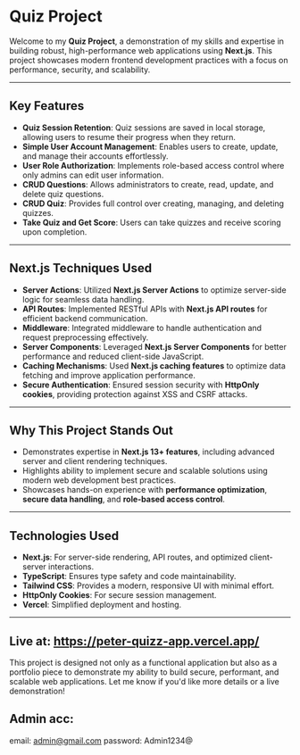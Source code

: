 # Quiz Project

Welcome to my **Quiz Project**, a demonstration of my skills and expertise in building robust, high-performance web applications using **Next.js**. This project showcases modern frontend development practices with a focus on performance, security, and scalability.

---

## Key Features

- **Quiz Session Retention**: Quiz sessions are saved in local storage, allowing users to resume their progress when they return.
- **Simple User Account Management**: Enables users to create, update, and manage their accounts effortlessly.
- **User Role Authorization**: Implements role-based access control where only admins can edit user information.
- **CRUD Questions**: Allows administrators to create, read, update, and delete quiz questions.
- **CRUD Quiz**: Provides full control over creating, managing, and deleting quizzes.
- **Take Quiz and Get Score**: Users can take quizzes and receive scoring upon completion.

---

## Next.js Techniques Used

- **Server Actions**: Utilized **Next.js Server Actions** to optimize server-side logic for seamless data handling.
- **API Routes**: Implemented RESTful APIs with **Next.js API routes** for efficient backend communication.
- **Middleware**: Integrated middleware to handle authentication and request preprocessing effectively.
- **Server Components**: Leveraged **Next.js Server Components** for better performance and reduced client-side JavaScript.
- **Caching Mechanisms**: Used **Next.js caching features** to optimize data fetching and improve application performance.
- **Secure Authentication**: Ensured session security with **HttpOnly cookies**, providing protection against XSS and CSRF attacks.

---

## Why This Project Stands Out

- Demonstrates expertise in **Next.js 13+ features**, including advanced server and client rendering techniques.
- Highlights ability to implement secure and scalable solutions using modern web development best practices.
- Showcases hands-on experience with **performance optimization**, **secure data handling**, and **role-based access control**.

---

## Technologies Used

- **Next.js**: For server-side rendering, API routes, and optimized client-server interactions.
- **TypeScript**: Ensures type safety and code maintainability.
- **Tailwind CSS**: Provides a modern, responsive UI with minimal effort.
- **HttpOnly Cookies**: For secure session management.
- **Vercel**: Simplified deployment and hosting.

---
## Live at: https://peter-quizz-app.vercel.app/
This project is designed not only as a functional application but also as a portfolio piece to demonstrate my ability to build secure, performant, and scalable web applications. Let me know if you'd like more details or a live demonstration!

## Admin acc:
email: admin@gmail.com
password: Admin1234@
